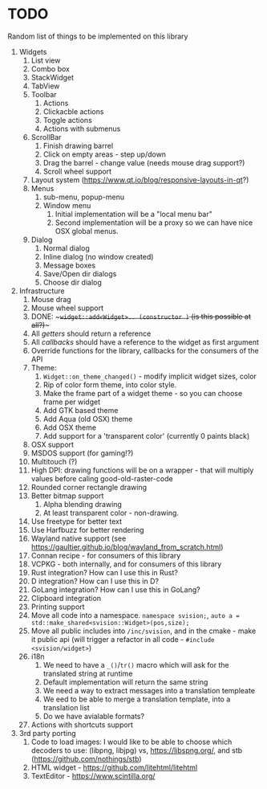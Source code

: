 # TODO

Random list of things to be implemented on this library

1. Widgets
    1. List view
    2. Combo box
    3. StackWidget
    4. TabView
    5. Toolbar
        1. Actions
        2. Clickacble actions
        3. Toggle actions
        4. Actions with submenus
    6. ScrollBar
        1. Finish drawing barrel
        2. Click on empty areas - step up/down
        3. Drag the barrel - change value (needs mouse drag support?)
        4. Scroll wheel support
    7. Layout system (<https://www.qt.io/blog/responsive-layouts-in-qt>?)
    8. Menus
        1. sub-menu, popup-menu
        2. Window menu
            1. Initial implementation will be a "local menu bar" 
            2. Second implementation will be a proxy so we can have nice
               OSX global menus.
    9. Dialog
        1. Normal dialog
        2. Inline dialog (no window created)
        3. Message boxes
        4. Save/Open dir dialogs
        5. Choose dir dialog
2. Infrastructure
    1. Mouse drag
    2. Mouse wheel support
    3. DONE: ~~~`widget::add<Widget>.. (constructor )` (is this possible at all?)~~~
    4. All *getters* should return a reference
    5. All *callbacks* should have a reference to the widget as first argument
    6. Override functions for the library, callbacks for the consumers of the API
    7. Theme:
        1. `Widget::on_theme_changed()` - modify implicit widget sizes, color
        2. Rip of color form theme, into color style.
        3. Make the frame part of a widget theme - so you can choose frame per widget
        3. Add GTK based theme
        4. Add Aqua (old OSX) theme
        5. Add OSX theme
        6. Add support for a 'transparent color' (currently 0 paints black)
    8. OSX support
    9. MSDOS support (for gaming!?)
    10. Multitouch (?)
    11. High DPI: drawing functions will be on a wrapper - that will
        multiply values before caling good-old-raster-code
    12. Rounded corner rectangle drawing
    13. Better bitmap support
        1. Alpha blending drawing
        2. At least transparent color - non-drawing.
    14. Use freetype for better text
    15. Use Harfbuzz for better rendering
    16. Wayland native support (see <https://gaultier.github.io/blog/wayland_from_scratch.html>)
    17. Connan recipe - for consumers of this library
    18. VCPKG - both internally, and for consumers of this library
    19. Rust integration? How can I use this in Rust?
    20. D integration?  How can I use this in D?
    21. GoLang integration?  How can I use this in GoLang?
    22. Clipboard integration
    23. Printing support
    24. Move all code into a namespace. `namespace svision;`, `auto a = std::make_shared<svision::Widget>(pos,size);`
    25. Move all public includes into `/inc/svision`, and
        in the cmake - make it public api (will trigger
        a refactor in all code - `#include <svision/widget>`)
    26. i18n
        1. We need to  have a `_()`/`tr()` macro which will ask for the translated string  at runtime
        2. Default implementation will return the same string
        3. We need a way to extract messages into a translation templeate
        4. We eed to be able to merge a translation template, into a translation list
        5. Do we have avialable formats? 
    27. Actions with shortcuts support
3. 3rd party porting
    1. Code to load images: I would like to be able to choose  which decoders to use:
            (libpng, libjpg) vs, <https://libspng.org/>, and stb (<https://github.com/nothings/stb>)
    2. HTML widget - <https://github.com/litehtml/litehtml>
    3. TextEditor - <https://www.scintilla.org/>
